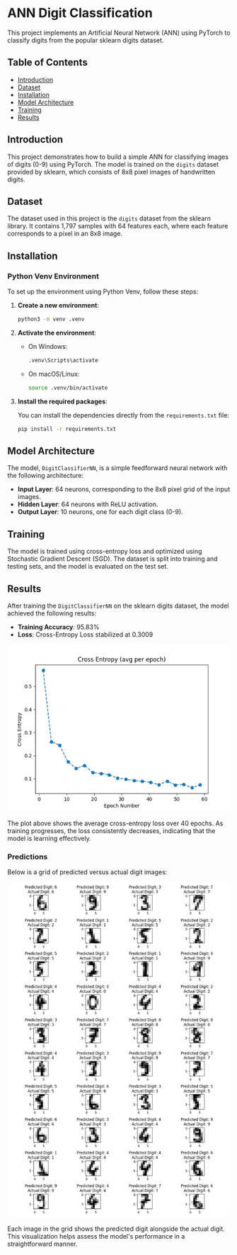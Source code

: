 # ANN Digit Classification

This project implements an Artificial Neural Network (ANN) using PyTorch to classify digits from the popular sklearn digits dataset.

## Table of Contents

- [Introduction](#introduction)
- [Dataset](#dataset)
- [Installation](#installation)
- [Model Architecture](#model-architecture)
- [Training](#training)
- [Results](#results)

## Introduction

This project demonstrates how to build a simple ANN for classifying images of digits (0-9) using PyTorch. The model is trained on the `digits` dataset provided by sklearn, which consists of 8x8 pixel images of handwritten digits.

## Dataset

The dataset used in this project is the `digits` dataset from the sklearn library. It contains 1,797 samples with 64 features each, where each feature corresponds to a pixel in an 8x8 image.

## Installation

### Python Venv Environment

To set up the environment using Python Venv, follow these steps:

1. **Create a new environment**:

   ```bash
   python3 -m venv .venv
   ```

2. **Activate the environment**:

   - On Windows:
     ```bash
     .venv\Scripts\activate
     ```
   - On macOS/Linux:
     ```bash
     source .venv/bin/activate
     ```

3. **Install the required packages**:

   You can install the dependencies directly from the `requirements.txt` file:

   ```bash
   pip install -r requirements.txt
   ```

## Model Architecture

The model, `DigitClassifierNN`, is a simple feedforward neural network with the following architecture:

- **Input Layer**: 64 neurons, corresponding to the 8x8 pixel grid of the input images.
- **Hidden Layer**: 64 neurons with ReLU activation.
- **Output Layer**: 10 neurons, one for each digit class (0-9).

## Training

The model is trained using cross-entropy loss and optimized using Stochastic Gradient Descent (SGD). The dataset is split into training and testing sets, and the model is evaluated on the test set.

## Results

After training the `DigitClassifierNN` on the sklearn digits dataset, the model achieved the following results:

- **Training Accuracy**: 95.83%
- **Loss**: Cross-Entropy Loss stabilized at 0.3009

![Average Cross-Entropy Loss](./visualization/cross_entropy.png)

The plot above shows the average cross-entropy loss over 40 epochs. As training progresses, the loss consistently decreases, indicating that the model is learning effectively.

### Predictions

Below is a grid of predicted versus actual digit images:

![Predictions Grid](./visualization/predictions.png)

Each image in the grid shows the predicted digit alongside the actual digit. This visualization helps assess the model's performance in a straightforward manner.
